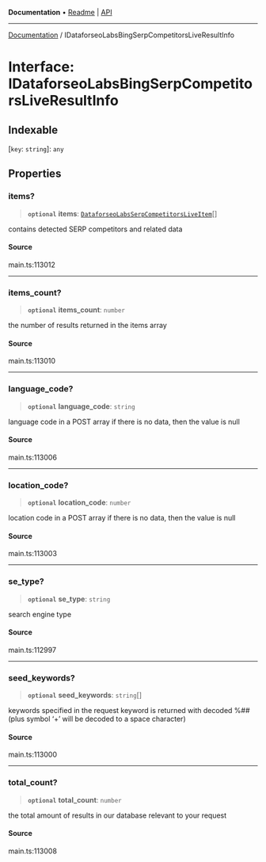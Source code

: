 **Documentation** • [Readme](../README.md) \| [API](../globals.md)

***

[Documentation](../README.md) / IDataforseoLabsBingSerpCompetitorsLiveResultInfo

# Interface: IDataforseoLabsBingSerpCompetitorsLiveResultInfo

## Indexable

 \[`key`: `string`\]: `any`

## Properties

### items?

> **`optional`** **items**: [`DataforseoLabsSerpCompetitorsLiveItem`](../classes/DataforseoLabsSerpCompetitorsLiveItem.md)[]

contains detected SERP competitors and related data

#### Source

main.ts:113012

***

### items\_count?

> **`optional`** **items\_count**: `number`

the number of results returned in the items array

#### Source

main.ts:113010

***

### language\_code?

> **`optional`** **language\_code**: `string`

language code in a POST array
if there is no data, then the value is null

#### Source

main.ts:113006

***

### location\_code?

> **`optional`** **location\_code**: `number`

location code in a POST array
if there is no data, then the value is null

#### Source

main.ts:113003

***

### se\_type?

> **`optional`** **se\_type**: `string`

search engine type

#### Source

main.ts:112997

***

### seed\_keywords?

> **`optional`** **seed\_keywords**: `string`[]

keywords specified in the request
keyword is returned with decoded %## (plus symbol ‘+’ will be decoded to a space character)

#### Source

main.ts:113000

***

### total\_count?

> **`optional`** **total\_count**: `number`

the total amount of results in our database relevant to your request

#### Source

main.ts:113008
